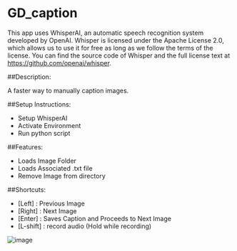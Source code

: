 # GD_caption

This app uses WhisperAI, an automatic speech recognition system developed by OpenAI. Whisper is licensed under the Apache License 2.0, which allows us to use it for free as long as we follow the terms of the license. You can find the source code of Whisper and the full license text at https://github.com/openai/whisper.

##Description:

A faster way to manually caption images.

##Setup Instructions:

 - Setup WhisperAI
 - Activate Environment
 - Run python script

##Features:

- Loads Image Folder
- Loads Associated .txt file
- Remove Image from directory

##Shortcuts:

- [Left] : Previous Image
- [Right] : Next Image
- [Enter] : Saves Caption and Proceeds to Next Image
- [L-shift] : record audio (Hold while recording)

![image](https://github.com/GhostDetector/GD_captioning_tool/assets/68961621/c768ff15-1ba3-4cdf-b481-04036365014e)

